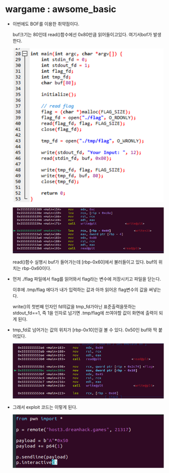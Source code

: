 # wargame : awsome_basic

- 이번에도 BOF를 이용한 취약점이다.
    
    buf크기는 80인데 read()함수에선 0x80만큼 읽어들이고있다. 여기서bof가 발생한다.
    
    ![Untitled](Untitled.png)
    
    ![Untitled](Untitled%201.png)
    
    read()함수 실행시 buf가 들어가는데 [rbp-0x60]에서 불러들이고 있다. buf의 위치는 rbp-0x60이다.
    
- 먼저 ./flag 파일에서 flag를 읽어와서 flag라는 변수에 저장시키고 파일을 닫는다.
    
    이후에 .tmp/flag 에다가 내가 입력하는 값과 아까 읽어온 flag변수의 값을 써넣는다.
    
    write()의 첫번째 인자인 fd의값을 tmp_fd가아닌 표준출력을뜻하는 stdout_fd==1, 즉 1을 인자로 넘기면 .tmp/flag에 쓰여야할 값이 화면에 출력이 되게 된다.
    
- tmp_fd로 넘어가는 값의 위치가 [rbp-0x10]인걸 볼 수 있다. 0x50인 buf와 딱 붙어있다.
    
    ![Untitled](Untitled%202.png)
    
- 그래서 exploit 코드는 이렇게 된다.
    
    ![Untitled](Untitled%203.png)
